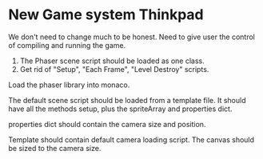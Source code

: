 # New Game system Thinkpad

We don't need to change much to be honest. Need to give user the control of compiling and running the game.

1. The Phaser scene script should be loaded as one class.
2. Get rid of "Setup", "Each Frame", "Level Destroy" scripts.

Load the phaser library into monaco.

The default scene script should be loaded from a template file. It should have all the methods setup, plus the spriteArray and properties dict.

properties dict should contain the camera size and position.

Template should contain default camera loading script. The canvas should be sized to the camera size.

